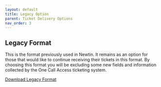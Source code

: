 ```yaml
---
layout: default
title: Legacy Option
parent: Ticket Delivery Options
nav_order: 3
---
```



## Legacy Format

This is the format previously used in Newtin. It remains as an option for those that would like to continue receiving their tickets in this format. By choosing this format you will be excluding some new fields and information collected by the One Call Access ticketing system.

<a class="btn" href="https://usanorth811.github.io/pelicancorp/assets/Delivery Options/Legacy.zip" >Download Legacy Format</a>
